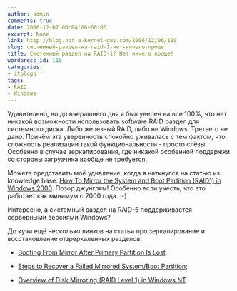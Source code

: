 ```yaml
---
author: admin
comments: true
date: 2006-12-07 00:04:06+00:00
excerpt: None
link: http://blog.not-a-kernel-guy.com/2006/12/06/110
slug: системный-раздел-на-raid-1-нет-ничего-проще
title: Системный раздел на RAID-1? Нет ничего проще!
wordpress_id: 110
categories:
- itblogs
tags:
- RAID
- Windows
---
```


Удивительно, но до вчерашнего дня я был уверен на все 100%, что нет никакой возможности использовать software RAID раздел для системного диска. Либо железный RAID, либо не Windows. Третьего не дано. Причём эта уверенность спокойно уживалась с тем фактом, что сложность реализации такой функциональности - просто слёзы. Особенно в случае зеркалирования, где никакой особенной поддержки со стороны загрузчика вообще не требуется.

Можете представить моё удивление, когда я наткнулся на статью из knowledge base: [How To Mirror the System and Boot Partition (RAID1) in Windows 2000](http://support.microsoft.com/kb/302969/EN-US/). Позор джунглям! Особенно если учесть, что это работает как минимум с 2000 года. :-)

Интересно, а системный раздел на RAID-5 поддерживается серверными версиями Windows?

До кучи ещё несколько линков на статьи про зеркалирование и восстановление отзреркаленных разделов:

  * [Booting From Mirror After Primary Partition Is Lost](http://support.microsoft.com/kb/113977/EN-US/);

  * [Steps to Recover a Failed Mirrored System/Boot Partition](http://support.microsoft.com/kb/120227/EN-US/);

  * [Overview of Disk Mirroring (RAID Level 1) in Windows NT](http://support.microsoft.com/kb/114779/EN-US/).
